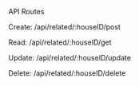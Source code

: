 API Routes

Create: /api/related/:houseID/post

Read: /api/related/:houseID/get

Update: /api/related/:houseID/update

Delete:  /api/related/:houseID/delete
